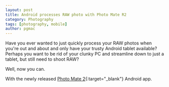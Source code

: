 ```yaml
---
layout: post
title: Android processes RAW photo with Photo Mate R2
category: Photography
tags: [photography, mobile]
author: pgmac
---
```

Have you ever wanted to just quickly process your RAW photos when you're out and about and only have your trusty Android tablet available? 
Perhaps you want to be rid of your clunky PC and streamline down to just a tablet, but still need to shoot RAW?

Well, now you can.

With the newly released [Photo Mate 2](http://connect.dpreview.com/post/7236815772/raw-processing-on-android-with-photo-mate-r2){:target="_blank"} Android app.
